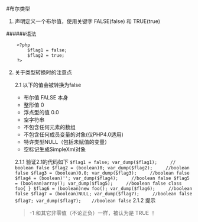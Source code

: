 #布尔类型
1. 声明定义一个布尔值，使用关键字 FALSE(false) 和 TRUE(true)

######语法
    
```
    <?php
        $flag1 = false;
        $flag2 = true;
    ?>
```

2. 关于类型转换时的注意点

    2.1 以下的值会被转换为false
      - 布尔值 FALSE 本身
      - 整形值 0
      - 浮点型的值 0.0
      - 空字符串
      - 不包含任何元素的数组
      - 不包含任何成员变量的对象(仅PHP4.0适用)
      - 特许类型NULL（包括未赋值的变量）
      - 空标记生成SimpleXml对象

     2.1.1 验证2.1的代码如下
         ```
            $flag1 = false;
            var_dump($flag1);     // boolean false
            $flag2 = (boolean)0;
            var_dump($flag2);     //boolean false
            $flag3 = (boolean)0.0;
            var_dump($flag3);     //boolean false
            $flag4 = (boolean)'';
            var_dump($flag4);     //boolean false
            $flag5 = (boolean)array();
            var_dump($flag5);     //boolean false
            class foo{
            }
            $flag6 = (boolean)new foo();
            var_dump($flag6);     //boolean false
            $flag7 = (boolean)NULL;
            var_dump($flag7);     //boolean false
            $flag7;
            var_dump($flag7);    //boolean false
        ```
    2.1.2  提示
    > -1 和其它非零值（不论正负）一样，被认为是 TRUE ！



